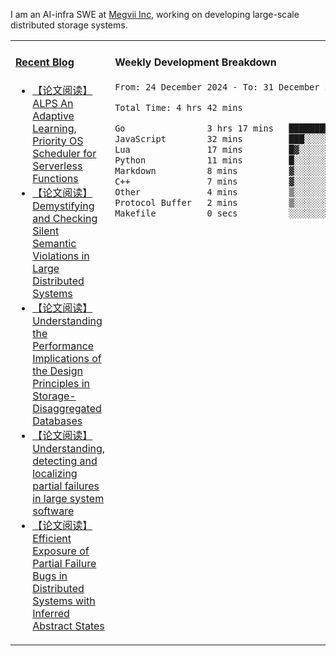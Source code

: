 I am an AI-infra SWE at [Megvii Inc](https://en.megvii.com/), working on developing large-scale distributed storage systems.

<table width="960px">
<tr>
<td valign="top" width="50%">

#### <a href="https://www.kongjun18.me" target="_blank">Recent Blog</a>

<!-- BLOG-POST-LIST:START -->
- [【论文阅读】ALPS An Adaptive Learning, Priority OS Scheduler for Serverless Functions](https://kongjun18.github.io/posts/alps-an-adaptive-learning-priority-os-scheduler-for-serverless-functions/)
- [【论文阅读】Demystifying and Checking Silent Semantic Violations in Large Distributed Systems](https://kongjun18.github.io/posts/demystifying-and-checking-silent-semantic-violations-in-large-distributed-systems/)
- [【论文阅读】Understanding the Performance Implications of the Design Principles in Storage-Disaggregated Databases](https://kongjun18.github.io/posts/understanding-the-performance-implications-of-the-design-principles-in-storage-disaggregated-databases/)
- [【论文阅读】Understanding, detecting and localizing partial failures in large system software](https://kongjun18.github.io/posts/understanding-detecting-and-localizing-partial-failures-in-large-system-software/)
- [【论文阅读】Efficient Exposure of Partial Failure Bugs in Distributed Systems with Inferred Abstract States](https://kongjun18.github.io/posts/efficient-exposure-of-partial-failure-bugs-in-distributed-systems-with-inferred-abstract-states/)
<!-- BLOG-POST-LIST:END -->

</td>
<td valign="top" width="50%">

#### Weekly Development Breakdown

<!--START_SECTION:waka-->

```txt
From: 24 December 2024 - To: 31 December 2024

Total Time: 4 hrs 42 mins

Go                3 hrs 17 mins   █████████████████▓░░░░░░░   70.08 %
JavaScript        32 mins         ███░░░░░░░░░░░░░░░░░░░░░░   11.35 %
Lua               17 mins         █▓░░░░░░░░░░░░░░░░░░░░░░░   06.28 %
Python            11 mins         █░░░░░░░░░░░░░░░░░░░░░░░░   04.03 %
Markdown          8 mins          ▓░░░░░░░░░░░░░░░░░░░░░░░░   03.18 %
C++               7 mins          ▓░░░░░░░░░░░░░░░░░░░░░░░░   02.61 %
Other             4 mins          ▒░░░░░░░░░░░░░░░░░░░░░░░░   01.51 %
Protocol Buffer   2 mins          ▒░░░░░░░░░░░░░░░░░░░░░░░░   00.95 %
Makefile          0 secs          ░░░░░░░░░░░░░░░░░░░░░░░░░   00.02 %
```

<!--END_SECTION:waka-->
</td>
</tr>

</table>
